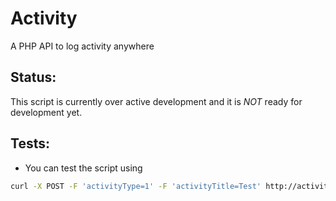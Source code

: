 # Activity
A PHP API to log activity anywhere

## Status:
This script is currently over active development and it is *NOT* ready for development yet.

## Tests:

* You can test the script using
```bash
curl -X POST -F 'activityType=1' -F 'activityTitle=Test' http://activity.local.dev?token=test
```
